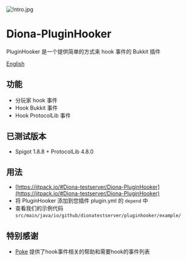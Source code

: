 ![!ntro.jpg](https://s2.loli.net/2022/05/21/2Ds3fyzdZVGvFrK.jpg)
# Diona-PluginHooker
PluginHooker 是一个提供简单的方式来 hook 事件的 Bukkit 插件

[English](README.md)
## 功能
- 分玩家 hook 事件
- Hook Bukkit 事件
- Hook ProtocolLib 事件

## 已测试版本
- Spigot 1.8.8 + ProtocolLib 4.8.0

## 用法
- [https://jitpack.io/#Diona-testserver/Diona-PluginHooker](https://jitpack.io/#Diona-testserver/Diona-PluginHooker)
- 将 PluginHooker 添加到您插件 plugin.yml 的 `depend` 中
- 查看我们的示例代码 `src/main/java/io/github/dionatestserver/pluginhooker/example/`
## 特别感谢
- [Poke](https://github.com/Pokemonplatin) 提供了hook事件相关的帮助和需要hook的事件列表